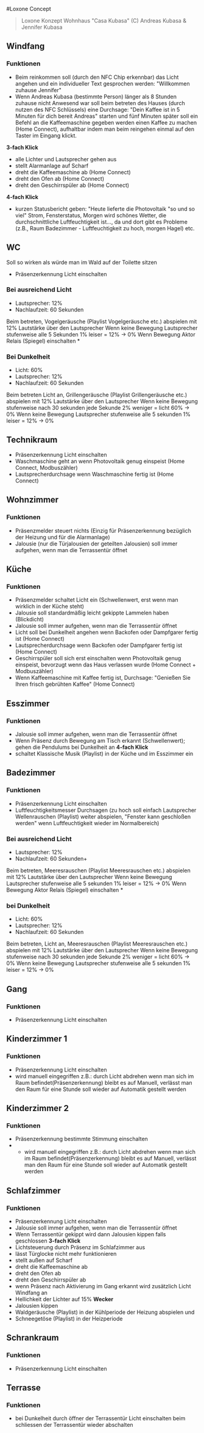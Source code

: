 #Loxone Concept

> Loxone Konzept Wohnhaus "Casa Kubasa" (C) Andreas Kubasa & Jennifer Kubasa

## Windfang
### Funktionen
- Beim reinkommen soll (durch den NFC Chip erkennbar) das Licht angehen und ein individueller Text gesprochen werden: "Willkommen zuhause Jennifer"
- Wenn Andreas Kubasa (bestimmte Person) länger als 8 Stunden zuhause nicht Anwesend war soll beim betreten des Hauses (durch nutzen des NFC Schlüssels) eine Durchsage: "Dein Kaffee ist in 5 Minuten für dich bereit Andreas" starten und fünf Minuten später soll ein Befehl an die Kaffeemaschine gegeben werden einen Kaffee zu machen (Home Connect), aufhaltbar indem man beim reingehen einmal auf den Taster im Eingang klickt.

**3-fach Klick** 
- alle Lichter und Lautsprecher gehen aus
- stellt Alarmanlage auf Scharf
- dreht die Kaffeemaschine ab (Home Connect)
- dreht den Ofen ab (Home Connect)
- dreht den Geschirrspüler ab (Home Connect)

**4-fach Klick**
- kurzen Statusbericht geben: "Heute lieferte die Photovoltaik "so und so viel" Strom, Fensterstatus, Morgen wird schönes Wetter, die durchschnittliche Luftfeuchtigkeit ist..., da und dort gibt es Probleme (z.B., Raum Badezimmer - Luftfeuchtigkeit zu hoch, morgen Hagel) etc.

## WC
Soll so wirken als würde man im Wald auf der Toilette sitzen
- Präsenzerkennung Licht einschalten

### Bei ausreichend Licht
- Lautsprecher: 12%
- Nachlaufzeit: 60 Sekunden

Beim betreten, Vogelgeräusche (Playlist Vogelgeräusche etc.) abspielen mit 12% Lautstärke über den Lautsprecher
Wenn keine Bewegung Lautsprecher stufenweise alle 5 Sekunden 1% leiser = 12% -> 0%
Wenn Bewegung Aktor Relais (Spiegel) einschalten *

### Bei Dunkelheit
- Licht: 60%
- Lautsprecher: 12%
- Nachlaufzeit: 60 Sekunden

Beim betreten Licht an, Grillengeräusche (Playlist Grillengeräusche etc.) abspielen mit 12% Lautstärke über den Lautsprecher
Wenn keine Bewegung stufenweise nach 30 sekunden jede Sekunde 2% weniger = licht 60% -> 0%
Wenn keine Bewegung Lautsprecher stufenweise alle 5 sekunden 1% leiser = 12% -> 0%

## Technikraum
- Präsenzerkennung Licht einschalten
- Waschmaschine geht an wenn Photovoltaik genug einspeist (Home Connect, Modbuszähler)
- Lautsprecherdurchsage wenn Waschmaschine fertig ist (Home Connect)

## Wohnzimmer
### Funktionen
- Präsenzmelder steuert nichts (Einzig für Präsenzerkennung bezüglich der Heizung und für die Alarmanlage)
- Jalousie (nur die Türjalousien der geteilten Jalousien) soll immer aufgehen, wenn man die Terrassentür öffnet

## Küche
### Funktionen
- Präsenzmelder schaltet Licht ein (Schwellenwert, erst wenn man wirklich in der Küche steht)
- Jalousie soll standardmäßig leicht gekippte Lammelen haben (Blickdicht)
- Jalousie soll immer aufgehen, wenn man die Terrassentür öffnet
- Licht soll bei Dunkelheit angehen wenn Backofen oder Dampfgarer fertig ist (Home Connect)
- Lautsprecherdurchsage wenn Backofen oder Dampfgarer fertig ist (Home Connect)
- Geschirrspüler soll sich erst einschalten wenn Photovoltaik genug einspeist, bevorzugt wenn das Haus verlassen wurde (Home Connect + Modbuszähler)
- Wenn Kaffeemaschine mit Kaffee fertig ist, Durchsage: "Genießen Sie Ihren frisch gebrühten Kaffee" (Home Connect)

## Esszimmer
### Funktionen
- Jalousie soll immer aufgehen, wenn man die Terrassentür öffnet
- Wenn Präsenz durch Bewegung am Tisch erkannt (Schwellenwert); gehen die Pendulums bei Dunkelheit an
**4-fach Klick**
- schaltet Klassische Musik (Playlist) in der Küche und im Esszimmer ein

## Badezimmer
### Funktionen
- Präsenzerkennung Licht einschalten
- Luftfeuchtigkeitsmesser Durchsagen (zu hoch soll einfach Lautsprecher Wellenrauschen (Playlist) weiter abspielen, "Fenster kann geschloßen werden" wenn Luftfeuchtigkeit wieder im Normalbereich)

### Bei ausreichend Licht 
- Lautsprecher: 12%
- Nachlaufzeit: 60 Sekunden+

Beim betreten, Meeresrauschen (Playlist Meeresrauschen etc.) abspielen mit 12% Lautstärke über den Lautsprecher
Wenn keine Bewegung Lautsprecher stufenweise alle 5 sekunden 1% leiser = 12% -> 0%
Wenn Bewegung Aktor Relais (Spiegel) einschalten *

### bei Dunkelheit
- Licht: 60%
- Lautsprecher: 12%
- Nachlaufzeit: 60 Sekunden

Beim betreten, Licht an, Meeresrauschen (Playlist Meeresrauschen etc.) abspielen mit 12% Lautstärke über den Lautsprecher
Wenn keine Bewegung stufenweise nach 30 sekunden jede Sekunde 2% weniger = licht 60% -> 0%
Wenn keine Bewegung Lautsprecher stufenweise alle 5 sekunden 1% leiser = 12% -> 0%

## Gang
### Funktionen
- Präsenzerkennung Licht einschalten

## Kinderzimmer 1
### Funktionen
- Präsenzerkennung Licht einschalten
- wird manuell eingegriffen z.B.: durch Licht abdrehen wenn man sich im Raum befindet(Präsenzerkennung) bleibt es auf Manuell, verlässt man den Raum für eine Stunde soll wieder auf Automatik gestellt werden 

## Kinderzimmer 2
### Funktionen
- Präsenzerkennung bestimmte Stimmung einschalten
- - wird manuell eingegriffen z.B.: durch Licht abdrehen wenn man sich im Raum befindet(Präsenzerkennung) bleibt es auf Manuell, verlässt man den Raum für eine Stunde soll wieder auf Automatik gestellt werden 

## Schlafzimmer
### Funktionen
- Präsenzerkennung Licht einschalten
- Jalousie soll immer aufgehen, wenn man die Terrassentür öffnet
- Wenn Terrassentür gekippt wird dann Jalousien kippen falls geschlossen
**3-fach Klick**
- Lichtsteuerung durch Präsenz im Schlafzimmer aus
- lässt Türglocke nicht mehr funktionieren
- stellt außen auf Scharf
- dreht die Kaffeemaschine ab
- dreht den Ofen ab
- dreht den Geschirrspüler ab
- wenn Präsenz nach Aktivierung im Gang erkannt wird zusätzlich Licht Windfang an
- Hellichkeit der Lichter auf 15%
**Wecker** 
- Jalousien kippen
- Waldgeräusche (Playlist) in der Kühlperiode der Heizung abspielen und 
- Schneegetöse (Playlist) in der Heizperiode

## Schrankraum
### Funktionen
- Präsenzerkennung Licht einschalten

## Terrasse
### Funktionen
- bei Dunkelheit durch öffner der Terrassentür Licht einschalten beim schliessen der Terrassentür wieder abschalten 
